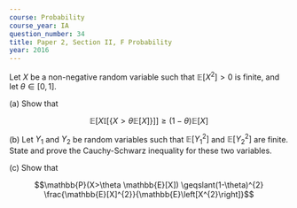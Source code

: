 ```yaml
---
course: Probability
course_year: IA
question_number: 34
title: Paper 2, Section II, F Probability
year: 2016
---
```




Let $X$ be a non-negative random variable such that $\mathbb{E}\left[X^{2}\right]>0$ is finite, and let $\theta \in[0,1]$.

(a) Show that

$$\mathbb{E}[X \mathbb{I}[\{X>\theta \mathbb{E}[X]\}]] \geqslant(1-\theta) \mathbb{E}[X]$$

(b) Let $Y_{1}$ and $Y_{2}$ be random variables such that $\mathbb{E}\left[Y_{1}^{2}\right]$ and $\mathbb{E}\left[Y_{2}^{2}\right]$ are finite. State and prove the Cauchy-Schwarz inequality for these two variables.

(c) Show that

$$\mathbb{P}(X>\theta \mathbb{E}[X]) \geqslant(1-\theta)^{2} \frac{\mathbb{E}[X]^{2}}{\mathbb{E}\left[X^{2}\right]}$$